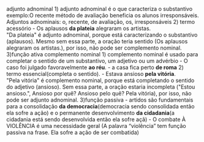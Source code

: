 adjunto adnominal
	1) adjunto adnominal é o que caracteriza o substantivo
		exemplo:O recente método de avaliação beneficia os alunos irresponsáveis.
	    Adjuntos adnominais: o, recente, de avaliação, os, irresponsáveis
	2) termo acessório
		- Os aplausos **da plateia** alegraram os artistas.  
		"Da plateia" é adjunto adnominal, porque está caracterizando o substantivo (aplausos). Mesmo sem essa parte, a oração teria sentido (Os aplausos alegraram os artistas.), por isso, não pode ser complemento nominal.
	3)função ativa
complemento nominal
	1) complemento nominal é usado para completar o sentido de um substantivo, um adjetivo ou um advérbio
			- O caso foi julgado favoravelmente **ao réu**.
			- a casa fica perto **de roma**
	2) termo essencial(completa o sentido).
			- Estava ansioso **pela vitória**.  
			"Pela vitória" é complemento nominal, porque está completando o sentido do adjetivo (ansioso). Sem essa parte, a oração estaria incompleta ("Estou ansioso.", Ansioso por quê? Ansioso pelo quê? Pela vitória), por isso, não pode ser adjunto adnominal.
	3)função passiva
		- artidos são fundamentais para a consolidação **da democracia**(democracia sendo consolidada então ela sofre  a ação) e o permanente desenvolvimento **da cidadania**(a cidadania está sendo desenvolvida então ela sofre açã)
		- O combate À VIOLÊNCIA é uma necessidade geral (A palavra “violência” tem função passiva na frase. Ela sofre a ação de ser combatida)
